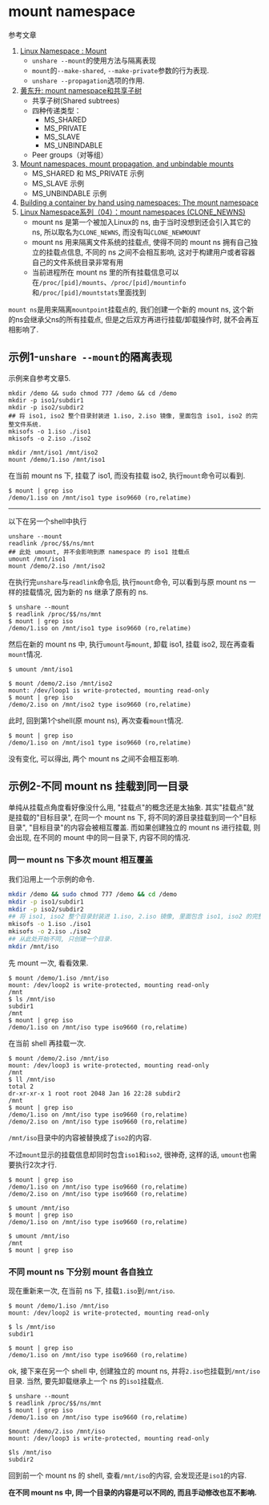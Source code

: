 # mount namespace

参考文章

1. [Linux Namespace : Mount](https://www.cnblogs.com/sparkdev/p/9424649.html)
    - `unshare --mount`的使用方法与隔离表现
    - `mount`的`--make-shared`, `--make-private`参数的行为表现.
    - `unshare --propagation`选项的作用.
2. [黄东升: mount namespace和共享子树](https://cloud.tencent.com/developer/article/1518101)
    - 共享子树(Shared subtrees)
    - 四种传递类型：
        - MS_SHARED
        - MS_PRIVATE
        - MS_SLAVE
        - MS_UNBINDABLE
    - Peer groups（对等组）
3. [Mount namespaces, mount propagation, and unbindable mounts](https://blog.csdn.net/u012319493/article/details/102887094)
    - MS_SHARED 和 MS_PRIVATE 示例
    - MS_SLAVE 示例
    - MS_UNBINDABLE 示例
4. [Building a container by hand using namespaces: The mount namespace](https://www.redhat.com/sysadmin/mount-namespaces)
5. [Linux Namespace系列（04）：mount namespaces (CLONE_NEWNS)](https://segmentfault.com/a/1190000006912742)
    - mount ns 是第一个被加入Linux的 ns, 由于当时没想到还会引入其它的 ns, 所以取名为`CLONE_NEWNS`, 而没有叫`CLONE_NEWMOUNT`
    - mount ns 用来隔离文件系统的挂载点, 使得不同的 mount ns 拥有自己独立的挂载点信息, 不同的 ns 之间不会相互影响, 这对于构建用户或者容器自己的文件系统目录非常有用
    - 当前进程所在 mount ns 里的所有挂载信息可以在`/proc/[pid]/mounts`、`/proc/[pid]/mountinfo`和`/proc/[pid]/mountstats`里面找到

`mount ns`是用来隔离`mountpoint`挂载点的, 我们创建一个新的 mount ns, 这个新的ns会继承父ns的所有挂载点, 但是之后双方再进行挂载/卸载操作时, 就不会再互相影响了.

## 示例1-`unshare --mount`的隔离表现

示例来自参考文章5.

```
mkdir /demo && sudo chmod 777 /demo && cd /demo
mkdir -p iso1/subdir1
mkdir -p iso2/subdir2
## 将 iso1, iso2 整个目录封装进 1.iso, 2.iso 镜像, 里面包含 iso1, iso2 的完整文件系统.
mkisofs -o 1.iso ./iso1
mkisofs -o 2.iso ./iso2

mkdir /mnt/iso1 /mnt/iso2
mount /demo/1.iso /mnt/iso1
```

在当前 mount ns 下, 挂载了 iso1, 而没有挂载 iso2, 执行`mount`命令可以看到.

```console
$ mount | grep iso
/demo/1.iso on /mnt/iso1 type iso9660 (ro,relatime)
```

------

以下在另一个shell中执行

```
unshare --mount
readlink /proc/$$/ns/mnt
## 此处 umount, 并不会影响到原 namespace 的 iso1 挂载点
umount /mnt/iso1
mount /demo/2.iso /mnt/iso2
```

在执行完`unshare`与`readlink`命令后, 执行`mount`命令, 可以看到与原 mount ns 一样的挂载情况, 因为新的 ns 继承了原有的 ns.

```console
$ unshare --mount
$ readlink /proc/$$/ns/mnt
$ mount | grep iso
/demo/1.iso on /mnt/iso1 type iso9660 (ro,relatime)
```

然后在新的 mount ns 中, 执行`umount`与`mount`, 卸载 iso1, 挂载 iso2, 现在再查看`mount`情况.

```console
$ umount /mnt/iso1

$ mount /demo/2.iso /mnt/iso2
mount: /dev/loop1 is write-protected, mounting read-only
$ mount | grep iso
/demo/2.iso on /mnt/iso2 type iso9660 (ro,relatime)
```

此时, 回到第1个shell(原 mount ns), 再次查看`mount`情况.

```console
$ mount | grep iso
/demo/1.iso on /mnt/iso1 type iso9660 (ro,relatime)
```

没有变化, 可以得出, 两个 mount ns 之间不会相互影响.

## 示例2-不同 mount ns 挂载到同一目录

单纯从挂载点角度看好像没什么用, "挂载点"的概念还是太抽象. 其实"挂载点"就是挂载的"目标目录", 在同一个 mount ns 下, 将不同的源目录挂载到同一个"目标目录", "目标目录"的内容会被相互覆盖. 而如果创建独立的 mount ns 进行挂载, 则会出现, 在不同的 mount  中的同一目录下, 内容不同的情况.

### 同一 mount ns 下多次 mount 相互覆盖

我们沿用上一个示例的命令.

```bash
mkdir /demo && sudo chmod 777 /demo && cd /demo
mkdir -p iso1/subdir1
mkdir -p iso2/subdir2
## 将 iso1, iso2 整个目录封装进 1.iso, 2.iso 镜像, 里面包含 iso1, iso2 的完整文件系统.
mkisofs -o 1.iso ./iso1
mkisofs -o 2.iso ./iso2
## 从此处开始不同, 只创建一个目录.
mkdir /mnt/iso
```

先 mount 一次, 看看效果.

```console
$ mount /demo/1.iso /mnt/iso
mount: /dev/loop2 is write-protected, mounting read-only
/mnt
$ ls /mnt/iso
subdir1
/mnt
$ mount | grep iso
/demo/1.iso on /mnt/iso type iso9660 (ro,relatime)
```

在当前 shell 再挂载一次.

```console
$ mount /demo/2.iso /mnt/iso
mount: /dev/loop3 is write-protected, mounting read-only
/mnt
$ ll /mnt/iso
total 2
dr-xr-xr-x 1 root root 2048 Jan 16 22:28 subdir2
/mnt
$ mount | grep iso
/demo/1.iso on /mnt/iso type iso9660 (ro,relatime)
/demo/2.iso on /mnt/iso type iso9660 (ro,relatime)
```

`/mnt/iso`目录中的内容被替换成了`iso2`的内容.

不过`mount`显示的挂载信息却同时包含`iso1`和`iso2`, 很神奇, 这样的话, `umount`也需要执行2次才行.

```console
$ mount | grep iso
/demo/1.iso on /mnt/iso type iso9660 (ro,relatime)
/demo/2.iso on /mnt/iso type iso9660 (ro,relatime)

$ umount /mnt/iso
$ mount | grep iso
/demo/1.iso on /mnt/iso type iso9660 (ro,relatime)

$ umount /mnt/iso
/mnt
$ mount | grep iso
```

### 不同 mount ns 下分别 mount 各自独立

现在重新来一次, 在当前 ns 下, 挂载`1.iso`到`/mnt/iso`.

```console
$ mount /demo/1.iso /mnt/iso
mount: /dev/loop2 is write-protected, mounting read-only

$ ls /mnt/iso
subdir1

$ mount | grep iso
/demo/1.iso on /mnt/iso type iso9660 (ro,relatime)

```

ok, 接下来在另一个 shell 中, 创建独立的 mount ns, 并将`2.iso`也挂载到`/mnt/iso`目录. 当然, 要先卸载继承上一个 ns 的`iso1`挂载点.

```console
$ unshare --mount
$ readlink /proc/$$/ns/mnt
$ mount | grep iso
/demo/1.iso on /mnt/iso type iso9660 (ro,relatime)

$mount /demo/2.iso /mnt/iso
mount: /dev/loop3 is write-protected, mounting read-only

$ls /mnt/iso
subdir2
```

回到前一个 mount ns 的 shell, 查看`/mnt/iso`的内容, 会发现还是`iso1`的内容. 

**在不同 mount ns 中, 同一个目录的内容是可以不同的, 而且手动修改也互不影响.**
